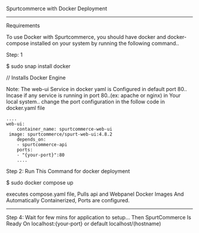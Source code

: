 Spurtcommerce with Docker Deployment

------------------------------------------------------------------------------

Requirements

To use Docker with Spurtcommerce, you should have docker and docker-compose installed on your system by running the following command..

Step: 1

$ sudo snap install docker

// Installs Docker Engine

Note: 	The web-ui Service in docker yaml is Configured in default port 80..
      	Incase if any service is running in port 80..(ex: apache or nginx) in Your local system..
	change the port configuration in the follow code in docker.yaml file
	
	....
	web-ui:
    	container_name: spurtcommerce-web-ui
   	 image: spurtcommerce/spurt-web-ui:4.8.2
    	depends_on:
      	- spurtcommerce-api
    	ports:
      	- "{your-port}":80
      	....

Step 2: Run This Command for docker deployment

$ sudo docker compose up

executes compose.yaml file,
Pulls api and Webpanel Docker Images
And Automatically Containerized, Ports are configured.

-----------------------------------------------------------------------

Step 4: Wait for few mins for application to setup... Then SpurtCommerce Is Ready On localhost:{your-port} or default localhost/(hostname)
